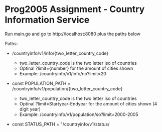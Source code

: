 # Prog2005 Assignment - Country Information Service

Run main.go and go to http://localhost:8080 plus the paths below

Paths:
* /countryinfo/v1/info/{two_letter_country_code}
  - two_letter_country_code is the two letter iso of countries
  - Optinal ?limit={number} for the amount of cities shown
  - Example: /countryinfo/v1/info/no?limit=20
 
* const POPULATION_PATH = /countryinfo/v1/population/{two_letter_country_code}
  - two_letter_country_code is the two letter iso of countries
  - Optinal ?limit=Startyear-Endyear for the amount of cities shown (4 digit year)
  - Example: /countryinfo/v1/population/so?limit=2000-2005
 
* const STATUS_PATH = "/countryinfo/v1/status/